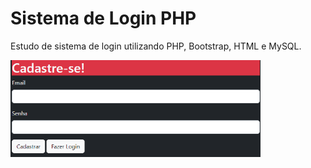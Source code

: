 # Sistema de Login PHP

Estudo de sistema de login utilizando PHP, Bootstrap, HTML e MySQL.

<img src="img/tela-inicial.png" width=400px>